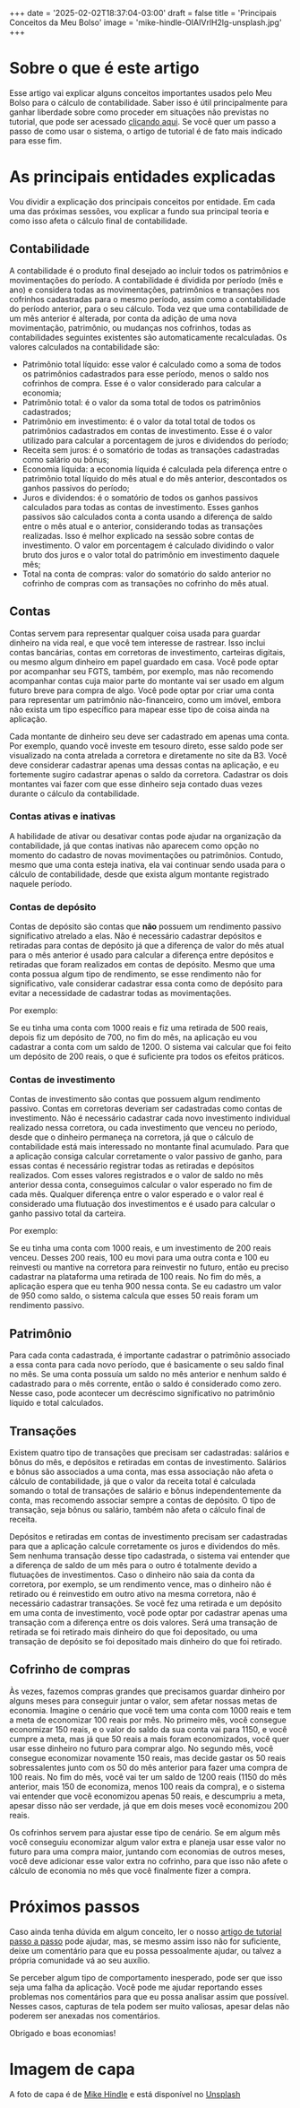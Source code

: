 +++
date = '2025-02-02T18:37:04-03:00'
draft = false
title = 'Principais Conceitos da Meu Bolso'
image = 'mike-hindle-OIAIVrlH2lg-unsplash.jpg'
+++

# Sobre o que é este artigo

Esse artigo vai explicar alguns conceitos importantes usados pelo Meu Bolso para o cálculo de contabilidade. Saber isso é útil principalmente para ganhar liberdade sobre como proceder em situações não previstas no tutorial, que pode ser acessado [clicando aqui](https://lucasmaia.dev/post/meu-bolso-primeiros-passos). Se você quer um passo a passo de como usar o sistema, o artigo de tutorial é de fato mais indicado para esse fim.

# As principais entidades explicadas

Vou dividir a explicação dos principais conceitos por entidade. Em cada uma das próximas sessões, vou explicar a fundo sua principal teoria e como isso afeta o cálculo final de contabilidade.

## Contabilidade

A contabilidade é o produto final desejado ao incluir todos os patrimônios e movimentações do período. A contabilidade é dividida por período (mês e ano) e considera todas as movimentações, patrimônios e transações nos cofrinhos cadastradas para o mesmo período, assim como a contabilidade do período anterior, para o seu cálculo. Toda vez que uma contabilidade de um mês anterior é alterada, por conta da adição de uma nova movimentação, patrimônio, ou mudanças nos cofrinhos, todas as contabilidades seguintes existentes são automaticamente recalculadas. Os valores calculados na contabilidade são:

- Patrimônio total líquido: esse valor é calculado como a soma de todos os patrimônios cadastrados para esse período, menos o saldo nos cofrinhos de compra. Esse é o valor considerado para calcular a economia;
- Patrimônio total: é o valor da soma total de todos os patrimônios cadastrados;
- Patrimônio em investimento: é o valor da total total de todos os patrimônios cadastrados em contas de investimento. Esse é o valor utilizado para calcular a porcentagem de juros e dividendos do período;
- Receita sem juros: é o somatório de todas as transações cadastradas como salário ou bônus;
- Economia líquida: a economia líquida é calculada pela diferença entre o patrimônio total líquido do mês atual e do mês anterior, descontados os ganhos passivos do período;
- Juros e dividendos: é o somatório de todos os ganhos passivos calculados para todas as contas de investimento. Esses ganhos passivos são calculados conta a conta usando a diferença de saldo entre o mês atual e o anterior, considerando todas as transações realizadas. Isso é melhor explicado na sessão sobre contas de investimento. O valor em porcentagem é calculado dividindo o valor bruto dos juros e o valor total do patrimônio em investimento daquele mês;
- Total na conta de compras: valor do somatório do saldo anterior no cofrinho de compras com as transações no cofrinho do mês atual.

## Contas

Contas servem para representar qualquer coisa usada para guardar dinheiro na vida real, e que você tem interesse de rastrear. Isso inclui contas bancárias, contas em corretoras de investimento, carteiras digitais, ou mesmo algum dinheiro em papel guardado em casa. Você pode optar por acompanhar seu FGTS, também, por exemplo, mas não recomendo acompanhar contas cuja maior parte do montante vai ser usado em algum futuro breve para compra de algo. Você pode optar por criar uma conta para representar um patrimônio não-financeiro, como um imóvel, embora não exista um tipo específico para mapear esse tipo de coisa ainda na aplicação.

Cada montante de dinheiro seu deve ser cadastrado em apenas uma conta. Por exemplo, quando você investe em tesouro direto, esse saldo pode ser visualizado na conta atrelada a corretora e diretamente no site da B3. Você deve considerar cadastrar apenas uma dessas contas na aplicação, e eu fortemente sugiro cadastrar apenas o saldo da corretora. Cadastrar os dois montantes vai fazer com que esse dinheiro seja contado duas vezes durante o cálculo da contabilidade.

### Contas ativas e inativas

A habilidade de ativar ou desativar contas pode ajudar na organização da contabilidade, já que contas inativas não aparecem como opção no momento do cadastro de novas movimentações ou patrimônios. Contudo, mesmo que uma conta esteja inativa, ela vai continuar sendo usada para o cálculo de contabilidade, desde que exista algum montante registrado naquele período.

### Contas de depósito

Contas de depósito são contas que **não** possuem um rendimento passivo significativo atrelado a elas. Não é necessário cadastrar depósitos e retiradas para contas de depósito já que a diferença de valor do mês atual para o mês anterior é usado para calcular a diferença entre depósitos e retiradas que foram realizados em contas de depósito. Mesmo que uma conta possua algum tipo de rendimento, se esse rendimento não for significativo, vale considerar cadastrar essa conta como de depósito para evitar a necessidade de cadastrar todas as movimentações.

Por exemplo:

Se eu tinha uma conta com 1000 reais e fiz uma retirada de 500 reais, depois fiz um depósito de 700, no fim do mês, na aplicação eu vou cadastrar a conta com um saldo de 1200. O sistema vai calcular que foi feito um depósito de 200 reais, o que é suficiente pra todos os efeitos práticos.

### Contas de investimento

Contas de investimento são contas que possuem algum rendimento passivo. Contas em corretoras deveriam ser cadastradas como contas de investimento. Não é necessário cadastrar cada novo investimento individual realizado nessa corretora, ou cada investimento que venceu no período, desde que o dinheiro permaneça na corretora, já que o cálculo de contabilidade está mais interessado no montante final acumulado. Para que a aplicação consiga calcular corretamente o valor passivo de ganho, para essas contas é necessário registrar todas as retiradas e depósitos realizados. Com esses valores registrados e o valor de saldo no mês anterior dessa conta, conseguimos calcular o valor esperado no fim de cada mês. Qualquer diferença entre o valor esperado e o valor real é considerado uma flutuação dos investimentos e é usado para calcular o ganho passivo total da carteira.

Por exemplo:

Se eu tinha uma conta com 1000 reais, e um investimento de 200 reais venceu. Desses 200 reais, 100 eu movi para uma outra conta e 100 eu reinvesti ou mantive na corretora para reinvestir no futuro, então eu preciso cadastrar na plataforma uma retirada de 100 reais. No fim do mês, a aplicação espera que eu tenha 900 nessa conta. Se eu cadastro um valor de 950 como saldo, o sistema calcula que esses 50 reais foram um rendimento passivo.

## Patrimônio

Para cada conta cadastrada, é importante cadastrar o patrimônio associado a essa conta para cada novo período, que é basicamente o seu saldo final no mês. Se uma conta possuía um saldo no mês anterior e nenhum saldo é cadastrado para o mês corrente, então o saldo é considerado como zero. Nesse caso, pode acontecer um decréscimo significativo no patrimônio líquido e total calculados.

## Transações

Existem quatro tipo de transações que precisam ser cadastradas: salários e bônus do mês, e depósitos e retiradas em contas de investimento. Salários e bônus são associados a uma conta, mas essa associação não afeta o cálculo de contabilidade, já que o valor da receita total é calculada somando o total de transações de salário e bônus independentemente da conta, mas recomendo associar sempre a contas de depósito. O tipo de transação, seja bônus ou salário, também não afeta o cálculo final de receita.

Depósitos e retiradas em contas de investimento precisam ser cadastradas para que a aplicação calcule corretamente os juros e dividendos do mês. Sem nenhuma transação desse tipo cadastrada, o sistema vai entender que a diferença de saldo de um mês para o outro é totalmente devido a flutuações de investimentos. Caso o dinheiro não saia da conta da corretora, por exemplo, se um rendimento vence, mas o dinheiro não é retirado ou é reinvestido em outro ativo na mesma corretora, não é necessário cadastrar transações. Se você fez uma retirada e um depósito em uma conta de investimento, você pode optar por cadastrar apenas uma transação com a diferença entre os dois valores. Será uma transação de retirada se foi retirado mais dinheiro do que foi depositado, ou uma transação de depósito se foi depositado mais dinheiro do que foi retirado.

## Cofrinho de compras

Às vezes, fazemos compras grandes que precisamos guardar dinheiro por alguns meses para conseguir juntar o valor, sem afetar nossas metas de economia. Imagine o cenário que você tem uma conta com 1000 reais e tem a meta de economizar 100 reais por mês. No primeiro mês, você consegue economizar 150 reais, e o valor do saldo da sua conta vai para 1150, e você cumpre a meta, mas já que 50 reais a mais foram economizados, você quer usar esse dinheiro no futuro para comprar algo. No segundo mês, você consegue economizar novamente 150 reais, mas decide gastar os 50 reais sobressalentes junto com os 50 do mês anterior para fazer uma compra de 100 reais. No fim do mês, você vai ter um saldo de 1200 reais (1150 do mês anterior, mais 150 de economiza, menos 100 reais da compra), e o sistema vai entender que você economizou apenas 50 reais, e descumpriu a meta, apesar disso não ser verdade, já que em dois meses você economizou 200 reais.

Os cofrinhos servem para ajustar esse tipo de cenário. Se em algum mês você conseguiu economizar algum valor extra e planeja usar esse valor no futuro para uma compra maior, juntando com economias de outros meses, você deve adicionar esse valor extra no cofrinho, para que isso não afete o cálculo de economia no mês que você finalmente fizer a compra.

# Próximos passos

Caso ainda tenha dúvida em algum conceito, ler o nosso [artigo de tutorial passo a passo](https://lucasmaia.dev/post/meu-bolso-primeiros-passos) pode ajudar, mas, se mesmo assim isso não for suficiente, deixe um comentário para que eu possa pessoalmente ajudar, ou talvez a própria comunidade vá ao seu auxílio.

Se perceber algum tipo de comportamento inesperado, pode ser que isso seja uma falha da aplicação. Você pode me ajudar reportando esses problemas nos comentários para que eu possa analisar assim que possível. Nesses casos, capturas de tela podem ser muito valiosas, apesar delas não poderem ser anexadas nos comentários.

Obrigado e boas economias!

# Imagem de capa

A foto de capa é de [Mike Hindle](https://unsplash.com/@mikehindle) e está disponível no [Unsplash](https://unsplash.com/photos/a-black-and-white-photo-of-a-square-object-OIAIVrlH2lg)
